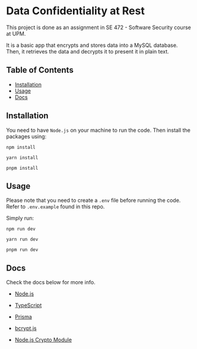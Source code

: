 # Data Confidentiality at Rest

This project is done as an assignment in SE 472 - Software Security course at UPM. 

It is a basic app that encrypts and stores data into a MySQL database. Then, it retrieves the data and decrypts it to present it in plain text.

## Table of Contents

- [Installation](#installation)
- [Usage](#usage)
- [Docs](#docs)

## Installation

You need to have `Node.js` on your machine to run the code. Then install the packages using:

```
npm install
```
```
yarn install
```
```
pnpm install
```

## Usage

Please note that you need to create a `.env` file before running the code. Refer to `.env.example` found in this repo.

Simply run:
```
npm run dev
```
```
yarn run dev
```
```
pnpm run dev
```

## Docs
Check the docs below for more info.
- [Node.js](https://nodejs.org)

- [TypeScript](https://www.typescriptlang.org)
- [Prisma](https://www.prisma.io/docs/)
- [bcrypt.js](https://www.npmjs.com/package/bcryptjs)
- [Node.js Crypto Module](https://nodejs.org/api/crypto.html)